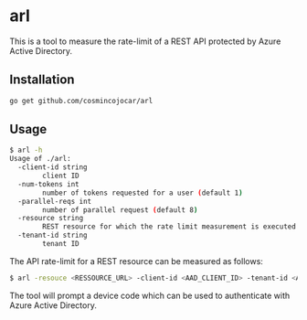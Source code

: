 # arl

This is a tool to measure the rate-limit of a REST API protected by Azure Active Directory.

## Installation

```bash
go get github.com/cosmincojocar/arl
```

## Usage 

```bash
$ arl -h
Usage of ./arl:
  -client-id string
        client ID
  -num-tokens int
        number of tokens requested for a user (default 1)
  -parallel-reqs int
        number of parallel request (default 8)
  -resource string
        REST resource for which the rate limit measurement is executed
  -tenant-id string
        tenant ID
```

The API rate-limit for a REST resource can be measured as follows:

```bash
$ arl -resouce <RESSOURCE_URL> -client-id <AAD_CLIENT_ID> -tenant-id <AAD_TENANT_ID>
```

The tool will prompt a device code which can be used to authenticate with Azure Active Directory.

